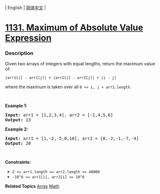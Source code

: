 | English | [简体中文](README.md) |

# [1131. Maximum of Absolute Value Expression](https://leetcode.cn/problems/maximum-of-absolute-value-expression)
 ### Description
<p>Given two arrays of integers with equal lengths, return the maximum value of:</p>

<p><code>|arr1[i] - arr1[j]| + |arr2[i] - arr2[j]| + |i - j|</code></p>

<p>where the maximum is taken over all <code>0 &lt;= i, j &lt; arr1.length</code>.</p>

<p>&nbsp;</p>
<p><strong class="example">Example 1:</strong></p>

<pre>
<strong>Input:</strong> arr1 = [1,2,3,4], arr2 = [-1,4,5,6]
<strong>Output:</strong> 13
</pre>

<p><strong class="example">Example 2:</strong></p>

<pre>
<strong>Input:</strong> arr1 = [1,-2,-5,0,10], arr2 = [0,-2,-1,-7,-4]
<strong>Output:</strong> 20
</pre>

<p>&nbsp;</p>
<p><strong>Constraints:</strong></p>

<ul>
	<li><code>2 &lt;= arr1.length == arr2.length &lt;= 40000</code></li>
	<li><code>-10^6 &lt;= arr1[i], arr2[i] &lt;= 10^6</code></li>
</ul>

**Related Topics**  [Array](https://leetcode.cn/tag/array) [Math](https://leetcode.cn/tag/math) 